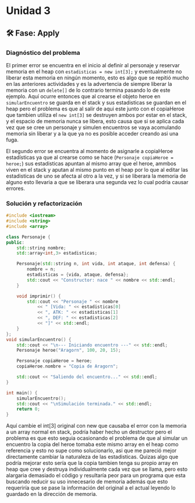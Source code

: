 # Unidad 3


## 🛠 Fase: Apply

### Diagnóstico del problema
El primer error se encuentra en el inicio al definir al personaje y reservar memoria en el heap con ``estadisticas = new int[3];`` y eventualmente no liberar esta memoria en ningún momento, esto es algo que se repitió mucho en las anteriores actividades y es la advertencia de siempre liberar la memoria con un ``delete[]`` de lo contrario termina pasando lo de este ejemplo. Aquí ocurre entonces que al crearse el objeto heroe en ``simularEncuentro`` se guarda en el stack y sus estadisticas se guardan en el heap pero el problema es que al salir de aqui este junto con el copiaHeroe que tambien utiliza el ``new int[3]`` se destruyen ambos por estar en el stack, y el espacio de memoria nunca se libera, esto causa que si se aplica cada vez que se cree un personaje y simulen encuentros se vaya acomulando memoria sin liberar y a la que ya no es posible acceder creando asi una fuga.

El segundo error se encuentra al momento de asignarle a copiaHeroe estadísticas ya que al crearse como se hace (``Personaje copiaHeroe = heroe;``) sus estadisticas apuntan al mismo array que el heroe, ammbos viven en el stack y aputan al mismo punto en el heap por lo que al editar las estadisticas de uno se afecta al otro a la vez, y si se liberara la memoria de alguno esto llevaria a que se liberara una segunda vez lo cual podria causar errores.

### Solución y refactorización
````c++
#include <iostream>
#include <string>
#include <array>

class Personaje {
public:
    std::string nombre;
    std::array<int,3> estadisticas;

    Personaje(std::string n, int vida, int ataque, int defensa) {
        nombre = n;
        estadisticas = {vida, ataque, defensa}; 
        std::cout << "Constructor: nace " << nombre << std::endl;
    }

    void imprimir() {
        std::cout << "Personaje " << nombre
            << " [Vida: " << estadisticas[0]
            << ", ATK: " << estadisticas[1]
            << ", DEF: " << estadisticas[2]
            << "]" << std::endl;
    }
};
void simularEncuentro() {
    std::cout << "\n--- Iniciando encuentro ---" << std::endl;
    Personaje heroe("Aragorn", 100, 20, 15);

    Personaje copiaHeroe = heroe;
    copiaHeroe.nombre = "Copia de Aragorn";

    std::cout << "Saliendo del encuentro..." << std::endl;
}

int main() {
    simularEncuentro();
    std::cout << "\nSimulación terminada." << std::endl;
    return 0;
}
````
Aquí cambie el int[3] original con new que causaba el error con la memoria a un array normal en stack, podría haber hecho un destructor pero el problema es que esto seguia ocasionando el problema de que al simular un encuentro la copia del heroe tomaba este mismo array en el heap como referencia y esto no supe como solucionarlo, asi que me pareció mejor directamente cambiar la naturaleza de las estadisticas. Quizas algo que podría mejorar esto sería que la copia tambien tenga su propio array en heap que cree y destruya individualmente cada vez que se llama, pero esto alargaria demasiado el código y resultaría peor para un programa que esta buscando reducir su uso innecesario de memoria además que esto requeriría que se pase la información del original a el actual leyendo lo guardado en la dirección de memoria.

